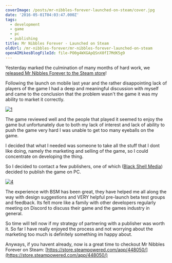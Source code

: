 ```yaml
---
coverImage: /posts/mr-nibbles-forever-launched-on-steam/cover.jpg
date: '2016-05-01T04:03:47.000Z'
tags:
  - development
  - game
  - pc
  - publishing
title: Mr Nibbles Forever - Launched on Steam
oldUrl: /mr-nibbles-forever/mr-nibbles-forever-launched-on-steam
openAIMikesBlogFileId: file-PO0g4WXGApQSnX0fI7MdK5g9
---
```


Yesterday marked the culmination of many months of hard work, we [released Mr Nibbles Forever to the Steam store](https://store.steampowered.com/app/448050/)!

<!-- more -->

Following the launch on mobile last year and the rather disappointing lack of players of the game I had a deep and meaningful discussion with myself and came to the conclusion that the problem wasn't the game it was my ability to market it correctly.

[![1](https://www.mikecann.blog/wp-content/uploads/2016/05/1-300x169.png)](https://www.mikecann.blog/wp-content/uploads/2016/05/1.png)

The game reviewed well and the people that played it seemed to enjoy the game but unfortunately due to both my lack of interest and lack of ability to push the game very hard I was unable to get too many eyeballs on the game.

I decided that what I needed was someone to take all the stuff that I dont like doing, namely the marketing and selling of the game, so I could concentrate on developing the thing.

So I decided to contact a few publishers, one of which ([Black Shell Media](https://blackshellmedia.com/)) decided to publish the game on PC.

[![4](https://www.mikecann.blog/wp-content/uploads/2016/05/4-300x169.png)](https://www.mikecann.blog/wp-content/uploads/2016/05/4.png)

The experience with BSM has been great, they have helped me all along the way with design suggestions and VERY helpful pre-launch beta test groups and feedback. Its felt more like a family with other developers regularly meeting on Discord to discuss their game and the games industry in general.

So time will tell now if my strategy of partnering with a publisher was worth it. So far I have really enjoyed the process and not worrying about the marketing too much is definitely something im happy about.

Anyways, if you havent already, now is a great time to checkout Mr Nibbles Forever on Steam: [https://store.steampowered.com/app/448050/](https://store.steampowered.com/app/448050/)
